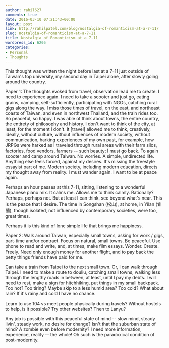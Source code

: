 ```yaml
---
author: rahil627
comments: true
date: 2016-03-10 07:21:43+00:00
layout: post
link: http://rahilpatel.com/blog/nostalgia-of-romanticism-at-a-7-11/
slug: nostalgia-of-romanticism-at-a-7-11
title: Nostalgia of Romanticism at a 7-11
wordpress_id: 6205
categories:
- Personal
- Thoughts
---
```


This thought was written the night before last at a 7-11 just outside of Taiwan's top university, my second day in Taipei alone, after slowly going around the country.

Paper 1:
The thoughts evoked from travel, observation lead me to create. I need to experience again. I need to take a scooter and just go, eating grains, camping, self-sufficiently, participating with NGOs, catching rural gigs along the way. I miss those times of travel, on the east, and northeast coasts of Taiwan, and even in northwest Thailand, and the train rides too. So peaceful, so happy. I was able ot think about towns, the entire country, the entirety of philosophy and history. I don't want to think of the city, at least, for the moment I don't. It [travel] allowed me to think, creatively, ideally, without culture, without influences of modern society, without communication, harking experiences of my own past, for example, how JRPGs were harked as I traveled through rural areas with their farm silos, factories, food vendors, farmers -- such beauty; I must go back. To again scooter and camp around Taiwan. No worries. A simple, undirected life. Anything else feels forced, against my desires. It's missing the freestyle essayist part of me. Modern society, including modern education, directs my thought away from reality. I must wander again. I want to be at peace again.

Perhaps an hour passes at this 7-11, sitting, listening to a wonderful Japanese piano mix. It calms me. Allows me to think calmly. Rationally? Perhaps, perhaps not. But at least I can think, see beyond what's near. This is the peace that I desire. The time in Songshan (松山), at home, in Yilan (宜蘭), though isolated, not influenced by contemporary societies, were too, great times.

Perhaps it is this kind of lone simple life that brings me happiness.

Paper 2:
Walk around Taiwan, especially small towns, asking for work / gigs, part-time and/or contract. Focus on natural, small towns. Be peaceful. Use phone to read and write, and, at times, make film essays. Wonder. Create. Freely. Need only enough money for another flight, and to pay back the petty things friends have paid for me.

Can take a train from Taipei to the next small town. Or, I can walk through Taipei. I need to make a route to douliu, catching small towns, walking less through the lengthy roads in between, at least, until I pay my debts. I will need to rest, make a sign for hitchhiking, put things in my small backpack. Too hot? Too tiring? Maybe skip to a less humid area? Too cold? What about rain? If it's rainy and cold I have no chance.

Learn to use 104 vs meet people physically during travels? Without hostels to help, is it possible? Try other websites? Then to Lanyu?

Any job is possible with this peaceful state of mind -- slow mind, steady livin', steady work, no desire for change? Isn't that the suburban state of mind? A zombie even before modernity? I need more information, experience, reality -- the whole! Oh such is the paradoxical condition of post-modernity.
